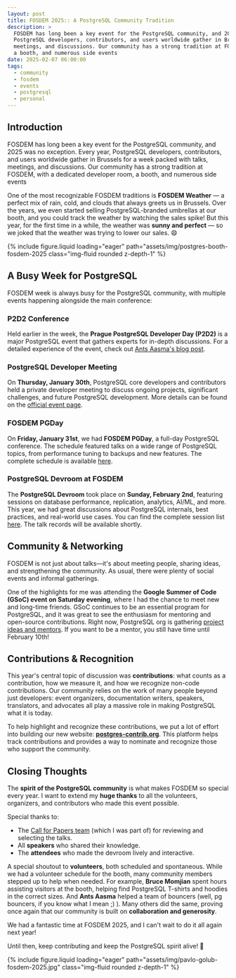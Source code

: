 ```yaml
---
layout: post
title: FOSDEM 2025:: A PostgreSQL Community Tradition
description: >
  FOSDEM has long been a key event for the PostgreSQL community, and 2025 was no exception. Every year,
  PostgreSQL developers, contributors, and users worldwide gather in Brussels for a week packed with talks,
  meetings, and discussions. Our community has a strong tradition at FOSDEM, with a dedicated developer room,
  a booth, and numerous side events
date: 2025-02-07 06:00:00
tags:
  - community
  - fosdem
  - events
  - postgresql
  - personal
---
```


## Introduction

FOSDEM has long been a key event for the PostgreSQL community, and 2025 was no exception. Every year,
PostgreSQL developers, contributors, and users worldwide gather in Brussels for a week packed with talks,
meetings, and discussions. Our community has a strong tradition at FOSDEM, with a dedicated developer room,
a booth, and numerous side events

One of the most recognizable FOSDEM traditions is **FOSDEM Weather** — a perfect mix of rain, cold, and clouds
that always greets us in Brussels. Over the years, we even started selling PostgreSQL-branded umbrellas at our booth,
and you could track the weather by watching the sales spike! But this year, for the first time in a while, the weather
was **sunny and perfect** — so we joked that the weather was trying to lower our sales. 😄

{% include figure.liquid loading="eager" path="assets/img/postgres-booth-fosdem-2025 class="img-fluid rounded z-depth-1" %}

## A Busy Week for PostgreSQL

FOSDEM week is always busy for the PostgreSQL community, with multiple events happening alongside the main conference:

### **P2D2 Conference**

Held earlier in the week, the **Prague PostgreSQL Developer Day (P2D2)** is a major PostgreSQL event that
gathers experts for in-depth discussions. For a detailed experience of the event,
check out [Ants Aasma's blog post](https://www.cybertec-postgresql.com/en/my-first-experience-at-p2d2/).

### **PostgreSQL Developer Meeting**

On **Thursday, January 30th**, PostgreSQL core developers and contributors held a private developer
meeting to discuss ongoing projects, significant challenges, and future PostgreSQL development.
More details can be found on the [official event page](https://2025.fosdempgday.org/devmeeting/).

### **FOSDEM PGDay**

On **Friday, January 31st**, we had **FOSDEM PGDay**, a full-day PostgreSQL conference. The schedule
featured talks on a wide range of PostgreSQL topics, from performance tuning to backups and new features.
The complete schedule is available [here](https://www.postgresql.eu/events/fosdem2025/schedule/).

### **PostgreSQL Devroom at FOSDEM**

The **PostgreSQL Devroom** took place on **Sunday, February 2nd**, featuring sessions on database performance,
replication, analytics, AI/ML, and more. This year, we had great discussions about PostgreSQL internals,
best practices, and real-world use cases. You can find the complete session list
[here](https://fosdem.org/2025/schedule/track/postgresql/). The talk records will be available shortly.

## Community & Networking

FOSDEM is not just about talks—it's about meeting people, sharing ideas, and strengthening the community.
As usual, there were plenty of social events and informal gatherings.

One of the highlights for me was attending the **Google Summer of Code (GSoC) event on Saturday evening**,
where I had the chance to meet new and long-time friends. GSoC continues to be an essential program for PostgreSQL,
and it was great to see the enthusiasm for mentoring and open-source contributions. Right now, PostgreSQL org is
gathering [project ideas and mentors](https://wiki.postgresql.org/wiki/GSoC_2025).
If you want to be a mentor, you still have time until February 10th!

## Contributions & Recognition

This year's central topic of discussion was **contributions**: what counts as a contribution, how we measure it,
and how we recognize non-code contributions. Our community relies on the work of many people beyond just developers:
event organizers, documentation writers, speakers, translators, and advocates all play a massive role in making
PostgreSQL what it is today.

To help highlight and recognize these contributions, we put a lot of effort into building our new website:
**[postgres-contrib.org](https://postgres-contrib.org/)**. This platform helps track contributions and
provides a way to nominate and recognize those who support the community.

## Closing Thoughts

The **spirit of the PostgreSQL community** is what makes FOSDEM so special every year. I want to extend my
**huge thanks** to all the volunteers, organizers, and contributors who made this event possible.

Special thanks to:

- The [Call for Papers team](https://2025.fosdempgday.org/callforpapers/) (which I was part of) for reviewing and selecting the talks.
- All **speakers** who shared their knowledge.
- The **attendees** who made the devroom lively and interactive.

A special shoutout to **volunteers**, both scheduled and spontaneous. While we had a volunteer schedule
for the booth, many community members stepped up to help when needed. For example, **Bruce Momjian**
spent hours assisting visitors at the booth, helping find PostgreSQL T-shirts and hoodies in the correct sizes.
And **Ants Aasma** helped a team of bouncers (well, pg bouncers, if you know what I mean ;) ).
Many others did the same, proving once again that our community is built on **collaboration and generosity**.

We had a fantastic time at FOSDEM 2025, and I can't wait to do it all again next year!

Until then, keep contributing and keep the PostgreSQL spirit alive! 🚀

{% include figure.liquid loading="eager" path="assets/img/pavlo-golub-fosdem-2025.jpg" class="img-fluid rounded z-depth-1" %}
